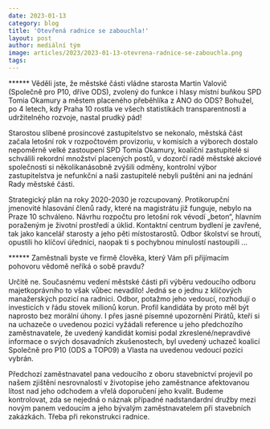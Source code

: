 ```yaml
---
date: 2023-01-13
category: blog
title: 'Otevřená radnice se zabouchla!'
layout: post
author: mediální tým
image: articles/2023/2023-01-13-otevrena-radnice-se-zabouchla.png
tags:
---
```


****** Věděli jste, že městské části vládne starosta Martin Valovič (Společně pro P10, dříve ODS), zvolený do funkce i hlasy místní buňkou SPD Tomia Okamury a městem placeného přeběhlíka z ANO do ODS? Bohužel, po 4 letech, kdy Praha 10 rostla ve všech statistikách transparentnosti a udržitelného rozvoje, nastal prudký pád!

Starostou slíbené prosincové zastupitelstvo se nekonalo, městská část začala letošní rok v rozpočtovém provizoriu, v komisích a výborech dostalo nepoměrně velké zastoupení SPD Tomia Okamury, koaliční zastupitelé si schválili rekordní množství placených postů, v dozorčí radě městské akciové společnosti si několikanásobně zvýšili odměny, kontrolní výbor zastupitelstva je nefunkční a naši zastupitelé nebyli puštěni ani na jednání Rady městské části.

Strategický plán na roky 2020-2030 je rozcupovaný. Protikorupční jmenovité hlasování členů rady, které na magistrátu již funguje, nebylo na Praze 10 schváleno. Návrhu rozpočtu pro letošní rok vévodí „beton“, hlavním poraženým je životní prostředí a úklid. Kontaktní centrum bydlení je zavřené, tak jako kancelář starosty a jeho pěti místostarostů. Odbor školství se hroutí, opustili ho klíčoví úředníci, naopak ti s pochybnou minulostí nastoupili …

****** Zaměstnali byste ve firmě člověka, který Vám při přijímacím pohovoru vědomě neříká o sobě pravdu?

Určitě ne. Současnému vedení městské části při výběru vedoucího odboru majetkoprávního to však vůbec nevadilo! Jedná se o jednu z klíčových manažerských pozicí na radnici. Odbor, potažmo jeho vedoucí, rozhodují o investicích v řádu stovek milionů korun. Profil kandidáta by proto měl být naprosto bez morální úhony. I přes jasné písemné upozornění Pirátů, kteří si na uchazeče o uvedenou pozici vyžádali reference u jeho předchozího zaměstnavatele, že uvedený kandidát komisi podal zkreslené/nepravdivé informace o svých dosavadních zkušenostech, byl uvedený uchazeč koalicí Společně pro P10 (ODS a TOP09) a Vlasta na uvedenou vedoucí pozici vybrán.

Předchozí zaměstnavatel pana vedoucího z oboru stavebnictví projevil po našem zjištění nesrovnalostí v životopise jeho zaměstnance afektovanou lítost nad jeho odchodem a vřelá doporučení jeho kvalit. Budeme kontrolovat, zda se nejedná o náznak případné nadstandardní družby mezi novým panem vedoucím a jeho bývalým zaměstnavatelem při stavebních zakázkách. Třeba při rekonstrukci radnice.
